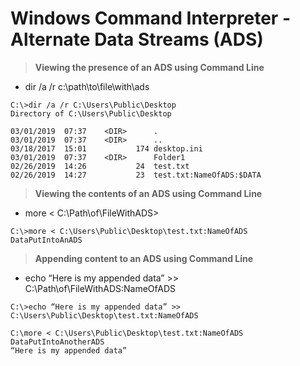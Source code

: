 # Windows Command Interpreter - Alternate Data Streams (ADS)

> **Viewing the presence of an ADS using Command Line**
- dir /a /r c:\path\to\file\with\ads

```
C:\>dir /a /r C:\Users\Public\Desktop
Directory of C:\Users\Public\Desktop

03/01/2019  07:37    <DIR>		.
03/01/2019  07:37    <DIR>		..
03/18/2017  15:01     		174	desktop.ini
03/01/2019  07:37	 <DIR>		Folder1
02/26/2019  14:26	        24	test.txt
02/26/2019  14:27           23	test.txt:NameOfADS:$DATA
```
> **Viewing the contents of an ADS using Command Line**
- more < C:\Path\of\FileWithADS>

```
C:\>more < C:\Users\Public\Desktop\test.txt:NameOfADS
DataPutIntoAnADS
```
> **Appending content to an ADS using Command Line**
- echo “Here is my appended data” >> C:\Path\of\FileWithADS:NameOfADS

```
C:\>echo “Here is my appended data” >> C:\Users\Public\Desktop\test.txt:NameOfADS

C:\more < C:\Users\Public\Desktop\test.txt:NameOfADS
DataPutIntoAnotherADS
“Here is my appended data”
```